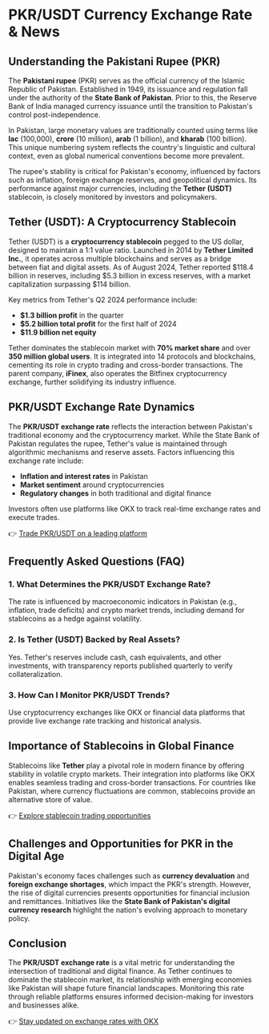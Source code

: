# PKR/USDT Currency Exchange Rate & News

## Understanding the Pakistani Rupee (PKR)

The **Pakistani rupee** (PKR) serves as the official currency of the Islamic Republic of Pakistan. Established in 1949, its issuance and regulation fall under the authority of the **State Bank of Pakistan**. Prior to this, the Reserve Bank of India managed currency issuance until the transition to Pakistan's control post-independence. 

In Pakistan, large monetary values are traditionally counted using terms like **lac** (100,000), **crore** (10 million), **arab** (1 billion), and **kharab** (100 billion). This unique numbering system reflects the country's linguistic and cultural context, even as global numerical conventions become more prevalent. 

The rupee's stability is critical for Pakistan's economy, influenced by factors such as inflation, foreign exchange reserves, and geopolitical dynamics. Its performance against major currencies, including the **Tether (USDT)** stablecoin, is closely monitored by investors and policymakers.

## Tether (USDT): A Cryptocurrency Stablecoin

Tether (USDT) is a **cryptocurrency stablecoin** pegged to the US dollar, designed to maintain a 1:1 value ratio. Launched in 2014 by **Tether Limited Inc.**, it operates across multiple blockchains and serves as a bridge between fiat and digital assets. As of August 2024, Tether reported $118.4 billion in reserves, including $5.3 billion in excess reserves, with a market capitalization surpassing $114 billion. 

Key metrics from Tether's Q2 2024 performance include:
- **$1.3 billion profit** in the quarter
- **$5.2 billion total profit** for the first half of 2024
- **$11.9 billion net equity**

Tether dominates the stablecoin market with **70% market share** and over **350 million global users**. It is integrated into 14 protocols and blockchains, cementing its role in crypto trading and cross-border transactions. The parent company, **iFinex**, also operates the Bitfinex cryptocurrency exchange, further solidifying its industry influence.

## PKR/USDT Exchange Rate Dynamics

The **PKR/USDT exchange rate** reflects the interaction between Pakistan's traditional economy and the cryptocurrency market. While the State Bank of Pakistan regulates the rupee, Tether's value is maintained through algorithmic mechanisms and reserve assets. Factors influencing this exchange rate include:

- **Inflation and interest rates** in Pakistan
- **Market sentiment** around cryptocurrencies
- **Regulatory changes** in both traditional and digital finance

Investors often use platforms like OKX to track real-time exchange rates and execute trades.  

👉 [Trade PKR/USDT on a leading platform](https://bit.ly/okx-bonus)

## Frequently Asked Questions (FAQ)

### 1. **What Determines the PKR/USDT Exchange Rate?**  
The rate is influenced by macroeconomic indicators in Pakistan (e.g., inflation, trade deficits) and crypto market trends, including demand for stablecoins as a hedge against volatility.

### 2. **Is Tether (USDT) Backed by Real Assets?**  
Yes. Tether's reserves include cash, cash equivalents, and other investments, with transparency reports published quarterly to verify collateralization.

### 3. **How Can I Monitor PKR/USDT Trends?**  
Use cryptocurrency exchanges like OKX or financial data platforms that provide live exchange rate tracking and historical analysis.

## Importance of Stablecoins in Global Finance

Stablecoins like **Tether** play a pivotal role in modern finance by offering stability in volatile crypto markets. Their integration into platforms like OKX enables seamless trading and cross-border transactions. For countries like Pakistan, where currency fluctuations are common, stablecoins provide an alternative store of value.  

👉 [Explore stablecoin trading opportunities](https://bit.ly/okx-bonus)

## Challenges and Opportunities for PKR in the Digital Age

Pakistan's economy faces challenges such as **currency devaluation** and **foreign exchange shortages**, which impact the PKR's strength. However, the rise of digital currencies presents opportunities for financial inclusion and remittances. Initiatives like the **State Bank of Pakistan's digital currency research** highlight the nation's evolving approach to monetary policy.

## Conclusion

The **PKR/USDT exchange rate** is a vital metric for understanding the intersection of traditional and digital finance. As Tether continues to dominate the stablecoin market, its relationship with emerging economies like Pakistan will shape future financial landscapes. Monitoring this rate through reliable platforms ensures informed decision-making for investors and businesses alike.  

👉 [Stay updated on exchange rates with OKX](https://bit.ly/okx-bonus)